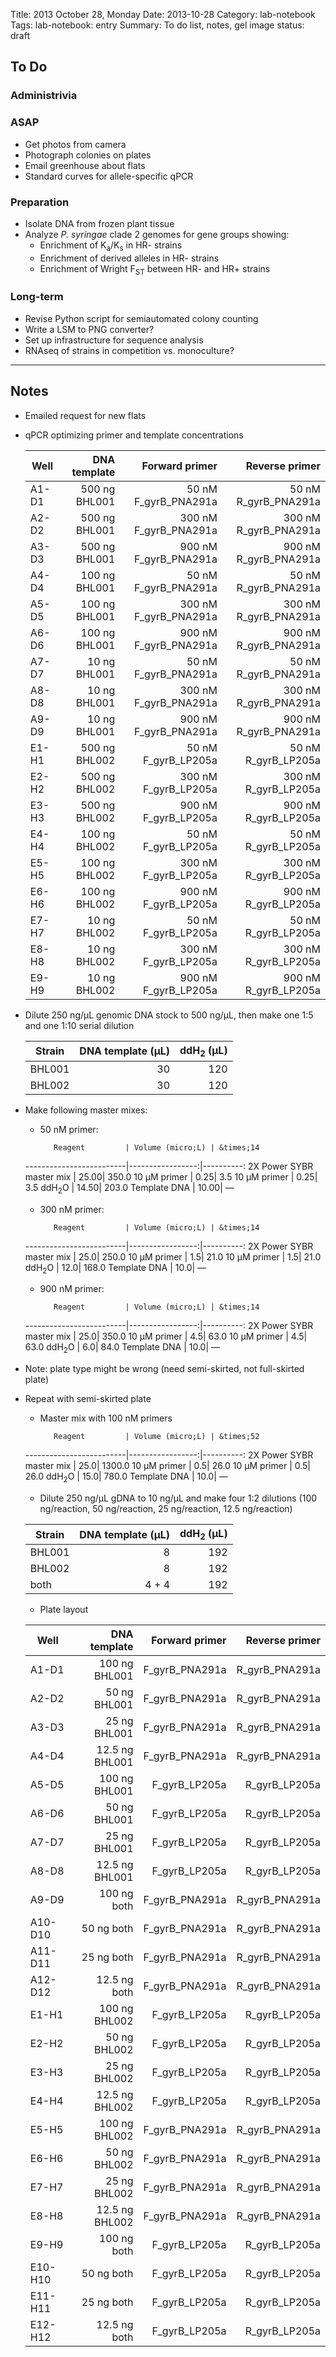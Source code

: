Title: 2013 October 28, Monday
Date: 2013-10-28
Category: lab-notebook
Tags: lab-notebook: entry
Summary: To do list, notes, gel image
status: draft

## To Do ##

### Administrivia ###


### ASAP ###

- Get photos from camera
- Photograph colonies on plates
- Email greenhouse about flats
- Standard curves for allele-specific qPCR

### Preparation ###

- Isolate DNA from frozen plant tissue
- Analyze _P. syringae_ clade 2 genomes for gene groups showing:
    - Enrichment of K<sub>a</sub>/K<sub>s</sub> in HR- strains
    - Enrichment of derived alleles in HR- strains
    - Enrichment of Wright F<sub>ST</sub> between HR- and HR+ strains

### Long-term ###

- Revise Python script for semiautomated colony counting
- Write a LSM to PNG converter?
- Set up infrastructure for sequence analysis
- RNAseq of strains in competition vs. monoculture?

***

## Notes ##

- Emailed request for new flats

- qPCR optimizing primer and template concentrations

     Well  | DNA template |   Forward primer    |   Reverse primer
    -------|-------------:|--------------------:|--------------------:
    A1-D1  | 500 ng BHL001| 50 nM F_gyrB_PNA291a| 50 nM R_gyrB_PNA291a 
    A2-D2  | 500 ng BHL001|300 nM F_gyrB_PNA291a|300 nM R_gyrB_PNA291a 
    A3-D3  | 500 ng BHL001|900 nM F_gyrB_PNA291a|900 nM R_gyrB_PNA291a 
    A4-D4  | 100 ng BHL001| 50 nM F_gyrB_PNA291a| 50 nM R_gyrB_PNA291a 
    A5-D5  | 100 ng BHL001|300 nM F_gyrB_PNA291a|300 nM R_gyrB_PNA291a 
    A6-D6  | 100 ng BHL001|900 nM F_gyrB_PNA291a|900 nM R_gyrB_PNA291a 
    A7-D7  |  10 ng BHL001| 50 nM F_gyrB_PNA291a| 50 nM R_gyrB_PNA291a 
    A8-D8  |  10 ng BHL001|300 nM F_gyrB_PNA291a|300 nM R_gyrB_PNA291a 
    A9-D9  |  10 ng BHL001|900 nM F_gyrB_PNA291a|900 nM R_gyrB_PNA291a 
    E1-H1  | 500 ng BHL002| 50 nM F_gyrB_LP205a | 50 nM R_gyrB_LP205a 
    E2-H2  | 500 ng BHL002|300 nM F_gyrB_LP205a |300 nM R_gyrB_LP205a 
    E3-H3  | 500 ng BHL002|900 nM F_gyrB_LP205a |900 nM R_gyrB_LP205a 
    E4-H4  | 100 ng BHL002| 50 nM F_gyrB_LP205a | 50 nM R_gyrB_LP205a 
    E5-H5  | 100 ng BHL002|300 nM F_gyrB_LP205a |300 nM R_gyrB_LP205a 
    E6-H6  | 100 ng BHL002|900 nM F_gyrB_LP205a |900 nM R_gyrB_LP205a 
    E7-H7  |  10 ng BHL002| 50 nM F_gyrB_LP205a | 50 nM R_gyrB_LP205a 
    E8-H8  |  10 ng BHL002|300 nM F_gyrB_LP205a |300 nM R_gyrB_LP205a 
    E9-H9  |  10 ng BHL002|900 nM F_gyrB_LP205a |900 nM R_gyrB_LP205a


- Dilute 250 ng/&micro;L genomic DNA stock to 500 ng/&micro;L, then make one
  1:5 and one 1:10 serial dilution

     Strain | DNA template (&micro;L) | ddH<sub>2</sub> (&micro;L)
    --------|------------------------:|---------------------------:
    BHL001  |                       30|                         120
    BHL002  |                       30|                         120

- Make following master mixes:
    - 50 nM primer:

             Reagent         | Volume (micro;L) | &times;14 
    -------------------------|-----------------:|----------:
    2X Power SYBR master mix |             25.00|      350.0
    10 &micro;M primer       |              0.25|        3.5
    10 &micro;M primer       |              0.25|        3.5
    ddH<sub>2</sub>O         |             14.50|      203.0
    Template DNA             |             10.00|    &mdash;

    - 300 nM primer:

             Reagent         | Volume (micro;L) | &times;14 
    -------------------------|-----------------:|----------:
    2X Power SYBR master mix |              25.0|      250.0
    10 &micro;M primer       |               1.5|       21.0
    10 &micro;M primer       |               1.5|       21.0
    ddH<sub>2</sub>O         |              12.0|      168.0
    Template DNA             |              10.0|    &mdash;

    - 900 nM primer: 

             Reagent         | Volume (micro;L) | &times;14 
    -------------------------|-----------------:|----------:
    2X Power SYBR master mix |              25.0|      350.0
    10 &micro;M primer       |               4.5|       63.0
    10 &micro;M primer       |               4.5|       63.0
    ddH<sub>2</sub>O         |               6.0|       84.0
    Template DNA             |              10.0|    &mdash;


- Note: plate type might be wrong (need semi-skirted, not full-skirted plate)
- Repeat with semi-skirted plate
    - Master mix with 100 nM primers

             Reagent         | Volume (micro;L) | &times;52 
    -------------------------|-----------------:|----------:
    2X Power SYBR master mix |              25.0|     1300.0
    10 &micro;M primer       |               0.5|       26.0
    10 &micro;M primer       |               0.5|       26.0
    ddH<sub>2</sub>O         |              15.0|      780.0
    Template DNA             |              10.0|    &mdash;

    - Dilute 250 ng/&micro;L gDNA to 10 ng/&micro;L and make four 1:2 dilutions
      (100 ng/reaction, 50 ng/reaction, 25 ng/reaction, 12.5 ng/reaction)
    
     Strain | DNA template (&micro;L) | ddH<sub>2</sub> (&micro;L)
    --------|------------------------:|---------------------------:
    BHL001  |                        8|                         192
    BHL002  |                        8|                         192
    both    |                    4 + 4|                         192

    - Plate layout

     Well  | DNA template | Forward primer | Reverse primer
    -------|-------------:|---------------:|---------------:
    A1-D1  | 100 ng BHL001|F_gyrB_PNA291a  |R_gyrB_PNA291a 
    A2-D2  |  50 ng BHL001|F_gyrB_PNA291a  |R_gyrB_PNA291a 
    A3-D3  |  25 ng BHL001|F_gyrB_PNA291a  |R_gyrB_PNA291a 
    A4-D4  |12.5 ng BHL001|F_gyrB_PNA291a  |R_gyrB_PNA291a 
    A5-D5  | 100 ng BHL001|F_gyrB_LP205a   |R_gyrB_LP205a 
    A6-D6  |  50 ng BHL001|F_gyrB_LP205a   |R_gyrB_LP205a 
    A7-D7  |  25 ng BHL001|F_gyrB_LP205a   |R_gyrB_LP205a 
    A8-D8  |12.5 ng BHL001|F_gyrB_LP205a   |R_gyrB_LP205a 
    A9-D9  |   100 ng both|F_gyrB_PNA291a  |R_gyrB_PNA291a 
    A10-D10|    50 ng both|F_gyrB_PNA291a  |R_gyrB_PNA291a 
    A11-D11|    25 ng both|F_gyrB_PNA291a  |R_gyrB_PNA291a 
    A12-D12|  12.5 ng both|F_gyrB_PNA291a  |R_gyrB_PNA291a 
    E1-H1  | 100 ng BHL002|F_gyrB_LP205a   |R_gyrB_LP205a 
    E2-H2  |  50 ng BHL002|F_gyrB_LP205a   |R_gyrB_LP205a 
    E3-H3  |  25 ng BHL002|F_gyrB_LP205a   |R_gyrB_LP205a 
    E4-H4  |12.5 ng BHL002|F_gyrB_LP205a   |R_gyrB_LP205a 
    E5-H5  | 100 ng BHL002|F_gyrB_PNA291a  |R_gyrB_PNA291a
    E6-H6  |  50 ng BHL002|F_gyrB_PNA291a  |R_gyrB_PNA291a
    E7-H7  |  25 ng BHL002|F_gyrB_PNA291a  |R_gyrB_PNA291a
    E8-H8  |12.5 ng BHL002|F_gyrB_PNA291a  |R_gyrB_PNA291a
    E9-H9  |   100 ng both|F_gyrB_LP205a   |R_gyrB_LP205a 
    E10-H10|    50 ng both|F_gyrB_LP205a   |R_gyrB_LP205a 
    E11-H11|    25 ng both|F_gyrB_LP205a   |R_gyrB_LP205a 
    E12-H12|  12.5 ng both|F_gyrB_LP205a   |R_gyrB_LP205a 
